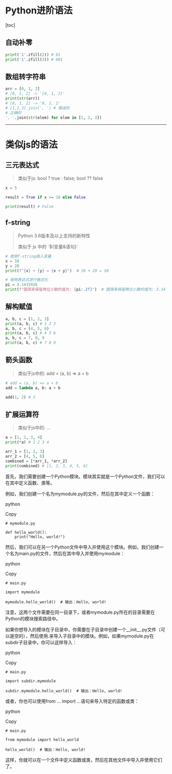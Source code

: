 # Python进阶语法

[toc]



## 自动补零

```Python
print('1'.zfill(2)) # 01
print('1'.zfill(3)) # 001
```




## 数组转字符串

```Python
arr = [0, 1, 2]
# [0, 1, 2] -> '[0, 1, 2]'
print(str(arr))
# [0, 1, 2] -> '0, 1, 2'
# [1,2,3].join(', ') # 错误的
# 正确的
', '.join(str(elem) for elem in [1, 2, 3])
```



----



# 类似js的语法

## 三元表达式

> 类似于js: bool ? true : false; bool ?? false

```Python
x = 5

result = True if x >= 10 else False

print(result) # False
```



## f-string

> Python 3.6版本及以上支持的新特性
>
> 类似于 js 中的 \`${变量&语句}`

```Python
# 使用f-string插入变量
x = 10
y = 20
print(f"{x} + {y} = {x + y}")  # 10 + 20 = 30

# 使用表达式进行格式化
pi = 3.1415926
print(f"圆周率保留两位小数的值为: {pi:.2f}")  # 圆周率保留两位小数的值为: 3.14
```



## 解构赋值

```python
a, b, c = [1, 2, 3]
print(a, b, c) # 1 2 3
a, b, c = (4, 5, 6)
print(a, b, c) # 4 5 6
a, b, c = 7, 8, 9
print(a, b, c) # 7 8 9
```



## 箭头函数
> 类似于js中的: add = (a, b) => a + b

```python
# add = (a, b) => a + b
add = lambda a, b: a + b

add(1, 2) # 3
```



## 扩展运算符
> 类似于js中的: ...

```python
a = [1, 2, 3, 4]
print(*a) # 1 2 3 4

arr_1 = [1, 2, 3]
arr_2 = [4, 5, 6]
combined = [*arr_1, *arr_2]
print(combined) # [1, 2, 3, 4, 5, 6]
```





首先，我们需要创建一个Python模块。模块其实就是一个Python文件，我们可以在其中定义函数、类等。

例如，我们创建一个名为mymodule.py的文件，然后在其中定义一个函数：

python



Copy

```
# mymodule.py

def hello_world():
    print("Hello, world!")
```

然后，我们可以在另一个Python文件中导入并使用这个模块。例如，我们创建一个名为main.py的文件，然后在其中导入并使用mymodule：

python



Copy

```
# main.py

import mymodule

mymodule.hello_world()  # 输出：Hello, world!
```

注意，这两个文件需要在同一目录下，或者mymodule.py所在的目录需要在Python的模块搜索路径中。

如果你想导入的模块在子目录中，你需要在子目录中创建一个__init__.py文件（可以是空的），然后使用.来导入子目录中的模块。例如，如果mymodule.py在subdir子目录中，你可以这样导入：

python



Copy

```
# main.py

import subdir.mymodule

subdir.mymodule.hello_world()  # 输出：Hello, world!
```

或者，你也可以使用from ... import ...语句来导入特定的函数或类：

python



Copy

```
# main.py

from mymodule import hello_world

hello_world()  # 输出：Hello, world!
```

这样，你就可以在一个文件中定义函数或类，然后在其他文件中导入并使用它们了。